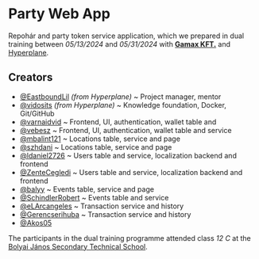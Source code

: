 # Party Web App

Repohár and party token service application, which we prepared in dual training between *05/13/2024* and *05/31/2024* with [**Gamax KFT.**](https://gamax.hu/) and [Hyperplane](https://hyperplane.hu).
## Creators
- [@EastboundLil](https://github.com/EastboundLil) *(from Hyperplane)* ~ Project manager, mentor
- [@vidosits](https://github.com/vidosits) *(from Hyperplane)* ~ Knowledge foundation, Docker, Git/GitHub
- [@varnaidvid](https://github.com/varnaidvid) ~ Frontend, UI, authentication, wallet table and
- [@vebesz](https://github.com/vebesz) ~ Frontend, UI, authentication, wallet table and service
- [@mbalint121](https://github.com/mbalint121) ~ Locations table, service and page
- [@szhdani](https://github.com/szhdani) ~ Locations table, service and page
- [@ldaniel2726](https://github.com/ldaniel2726) ~ Users table and service, localization backend and frontend
- [@ZenteCegledi](https://github.com/ZenteCegledi) ~ Users table and service, localization backend and frontend
- [@balyy](https://github.com/balyy) ~ Events table, service and page
- [@SchindlerRobert](https://github.com/SchindlerRobert) ~ Events table and service
- [@eLArcangeles](https://github.com/eLArcangeles) ~ Transaction service and history
- [@Gerencserihuba](https://github.com/Gerencserihuba) ~ Transaction service and history
- [@Akos05](https://github.com/Akos05)

The participants in the dual training programme attended class *12 C* at the [Bolyai János Secondary Technical School](https://bolyai-bp.edu.hu/).
